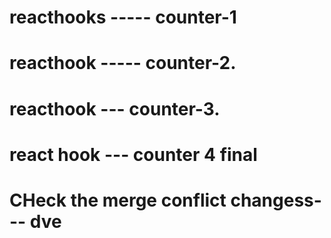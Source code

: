 # reacthooks ----- counter-1


# reacthook ----- counter-2.

# reacthook --- counter-3.

# react hook --- counter 4 final

# CHeck the merge conflict changess--- dve